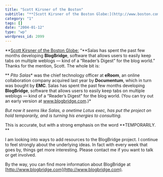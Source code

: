```yaml
---
title: "Scott Kirsner of the Boston"
subtitle: "**[Scott Kirsner of the Boston Globe:](http://www.boston.com/business/technology/articles/2004/01/12..."
category: "1"
tags: []
date: "2004-01-12"
type: "wp"
wordpress_id: 2099
---
```

**[Scott Kirsner of the Boston Globe:](http://www.boston.com/business/technology/articles/2004/01/12/tech_negativity_bubble_begins_to_deflate/) “**Salas has spent the past few months developing **BlogBridge**, software that allows users to easily keep tabs on multiple weblogs — kind of a “Reader’s Digest” for the blog world.” Thanks for the mention, Scott. The whole bit is:

**
*Pito Salas** was the chief technology officer at **eRoom**, an online collaboration company acquired last year by **Documentum**, which in turn was bought by **EMC**. Salas has spent the past few months developing **BlogBridge**, software that allows users to easily keep tabs on multiple weblogs — kind of a “Reader’s Digest” for the blog world. (You can try out an early version at www.blogbridge.com.)*

*But now it seems like Salas, a onetime Lotus exec, has put the project on hold temporarily, and is turning his energies to consulting.*

This is accurate, but with a strong emphasis on the word **TEMPORARILY. **

I am looking into ways to add resources to the BlogBridge project. I continue to feel strongly about the underlying ideas. In fact with every week that goes by, things get more interesting. Please contact me if you want to talk or get involved.

By the way, you can find more information about BlogBridge at [http://www.blogbridge.com](http://www.blogbridge.com).